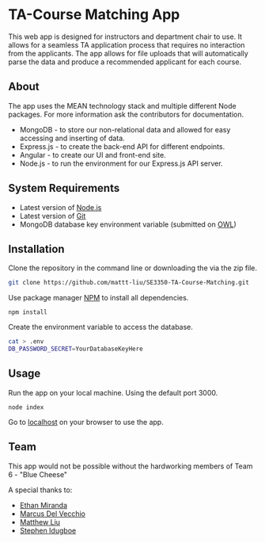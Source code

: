 # TA-Course Matching App
This web app is designed for instructors and department chair to use. It allows for a seamless TA application process that requires no interaction from the applicants. The app allows for file uploads that will automatically parse the data and produce a recommended applicant for each course.

## About
The app uses the MEAN technology stack and multiple different Node packages. For more information ask the contributors for documentation.
 - MongoDB - to store our non-relational data and allowed for easy accessing and inserting of data.
 - Express.js - to create the back-end API for different endpoints.
 - Angular - to create our UI and front-end site.
 - Node.js - to run the environment for our Express.js API server.

## System Requirements

- Latest version of [Node.js](https://nodejs.org/en/)
- Latest version of [Git](https://git-scm.com/downloads)
- MongoDB database key environment variable (submitted on [OWL](https://owl.uwo.ca/portal/site/b66e33a5-bacd-4463-9d40-0b37819318df/tool/ad219718-a71f-4c97-9638-102595ad86f9?panel=Main))

## Installation
Clone the repository in the command line or downloading the via the zip file.
```bash
git clone https://github.com/mattt-liu/SE3350-TA-Course-Matching.git
```

Use package manager [NPM](https://www.npmjs.com/get-npm) to install all dependencies.
```node
npm install
```

Create the environment variable to access the database.
```bash
cat > .env
DB_PASSWORD_SECRET=YourDatabaseKeyHere
```

## Usage
Run the app on your local machine. Using the default port 3000.
```node
node index
```

Go to [localhost](http://localhost:3000) on your browser to use the app.

## Team
This app would not be possible without the hardworking members of Team 6 - "Blue Cheese"

A special thanks to:
- [Ethan Miranda](https://github.com/emiranda2)
- [Marcus Del Vecchio](https://github.com/MarcusDelvecchio)
- [Matthew Liu](https://github.com/mattt-liu)
- [Stephen Idugboe](https://github.com/sidugboe)